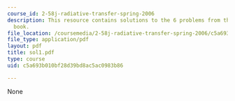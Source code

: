 ```yaml
---
course_id: 2-58j-radiative-transfer-spring-2006
description: This resource contains solutions to the 6 problems from the course text
  book.
file_location: /coursemedia/2-58j-radiative-transfer-spring-2006/c5a693b010bf28d39bd8ac5ac0983b86_sol1.pdf
file_type: application/pdf
layout: pdf
title: sol1.pdf
type: course
uid: c5a693b010bf28d39bd8ac5ac0983b86

---
```

None